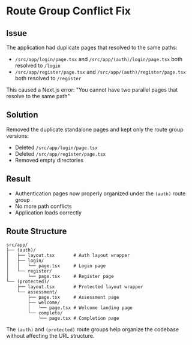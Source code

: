 # Route Group Conflict Fix

## Issue

The application had duplicate pages that resolved to the same paths:

- `/src/app/login/page.tsx` and `/src/app/(auth)/login/page.tsx` both resolved to `/login`
- `/src/app/register/page.tsx` and `/src/app/(auth)/register/page.tsx` both resolved to `/register`

This caused a Next.js error: "You cannot have two parallel pages that resolve to the same path"

## Solution

Removed the duplicate standalone pages and kept only the route group versions:

- Deleted `/src/app/login/page.tsx`
- Deleted `/src/app/register/page.tsx`
- Removed empty directories

## Result

- Authentication pages now properly organized under the `(auth)` route group
- No more path conflicts
- Application loads correctly

## Route Structure

```
src/app/
├── (auth)/
│   ├── layout.tsx       # Auth layout wrapper
│   ├── login/
│   │   └── page.tsx     # Login page
│   └── register/
│       └── page.tsx     # Register page
└── (protected)/
    ├── layout.tsx       # Protected layout wrapper
    └── assessment/
        ├── page.tsx     # Assessment page
        ├── welcome/
        │   └── page.tsx # Welcome landing page
        └── complete/
            └── page.tsx # Completion page
```

The `(auth)` and `(protected)` route groups help organize the codebase without affecting the URL structure.
